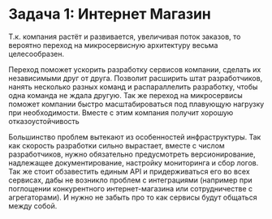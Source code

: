 # Задача 1: Интернет Магазин

Т.к. компания растёт и развивается, увеличивая поток заказов,  то вероятно переход на микросервисную архитектуру весьма 
целесообразен.
<p>Переход поможет ускорить разработку сервисов компании, сделать их независимыми друг от друга. 
Позволит расширить штат разработчиков, нанять несколько разных команд и распараллелить разработку, 
чтобы одна команда не ждала другую.
Так же переход на микросервисы поможет компании быстро масштабироваться под плавующую нагрузку при необходимости. 
Вместе с этим компания получит хорошую отказоустойчивость  
<p>Большинство проблем вытекают из особенностей инфраструктуры. Так как скорость разработки сильно вырастает, 
вместе с числом разработчиков, нужно обязательно предусмотреть версионирование, надлежащее документирование, 
настройку мониторинга и сбор логов. Так же стоит обзавестить единым API  и придерживаться его во всех сервисах, 
дабы не возникло проблем с интеграциями (например при поглощении конкурентного интернет-магазина или сотрудничестве 
с агрегаторами). И нужно не забыть про то как сервисы будут общаться между собой.